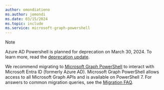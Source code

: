 ```yaml
---
author: omondiatieno
ms.author: jomondi
ms.date: 03/15/2024
ms.topic: include
ms.service: microsoft-graph-powershell
---
```


> [!NOTE]
> Azure AD Powershell is planned for deprecation on March 30, 2024. To learn more, read the [deprecation update](https://techcommunity.microsoft.com/t5/microsoft-entra-blog/important-azure-ad-graph-retirement-and-powershell-module/ba-p/3848270).
>
> We recommend migrating to [Microsoft Graph PowerShell](/powershell/microsoftgraph/overview) to interact with Microsoft Entra ID (formerly Azure AD). Microsoft Graph PowerShell allows access to all Microsoft Graph APIs and is available on PowerShell 7. For answers to common migration queries, see the [Migration FAQ](/powershell/azure/active-directory/migration-faq).